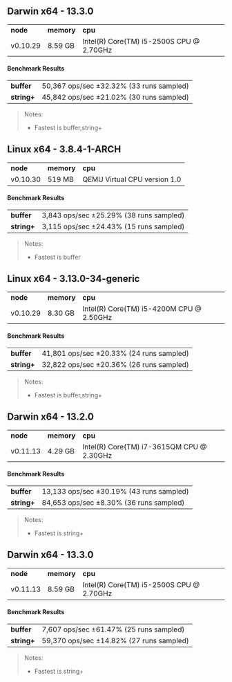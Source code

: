 Darwin x64 - 13.3.0
-----

<table><tr><td><b>node</b></td><td><b>memory</b></td><td><b>cpu</b></td></tr><tr><td>v0.10.29</td><td>8.59 GB</td><td>Intel(R) Core(TM) i5-2500S CPU @ 2.70GHz</td></tr></table>

#### Benchmark Results ####

<table><tr><td><b>buffer</b></td><td>50,367 ops/sec ±32.32% (33 runs sampled)</td></tr><tr><td><b>string+</b></td><td>45,842 ops/sec ±21.02% (30 runs sampled)</td></tr></table>

> Notes:
> - Fastest is buffer,string+

Linux x64 - 3.8.4-1-ARCH
-----

<table><tr><td><b>node</b></td><td><b>memory</b></td><td><b>cpu</b></td></tr><tr><td>v0.10.30</td><td>519 MB</td><td>QEMU Virtual CPU version 1.0</td></tr></table>

#### Benchmark Results ####

<table><tr><td><b>buffer</b></td><td>3,843 ops/sec ±25.29% (38 runs sampled)</td></tr><tr><td><b>string+</b></td><td>3,115 ops/sec ±24.43% (15 runs sampled)</td></tr></table>

> Notes:
> - Fastest is buffer

Linux x64 - 3.13.0-34-generic
-----

<table><tr><td><b>node</b></td><td><b>memory</b></td><td><b>cpu</b></td></tr><tr><td>v0.10.29</td><td>8.30 GB</td><td>Intel(R) Core(TM) i5-4200M CPU @ 2.50GHz</td></tr></table>

#### Benchmark Results ####

<table><tr><td><b>buffer</b></td><td>41,801 ops/sec ±20.33% (24 runs sampled)</td></tr><tr><td><b>string+</b></td><td>32,822 ops/sec ±20.36% (26 runs sampled)</td></tr></table>

> Notes:
> - Fastest is buffer,string+

Darwin x64 - 13.2.0
-----

<table><tr><td><b>node</b></td><td><b>memory</b></td><td><b>cpu</b></td></tr><tr><td>v0.11.13</td><td>4.29 GB</td><td>Intel(R) Core(TM) i7-3615QM CPU @ 2.30GHz</td></tr></table>

#### Benchmark Results ####

<table><tr><td><b>buffer</b></td><td>13,133 ops/sec ±30.19% (43 runs sampled)</td></tr><tr><td><b>string+</b></td><td>84,653 ops/sec ±8.30% (36 runs sampled)</td></tr></table>

> Notes:
> - Fastest is string+

Darwin x64 - 13.3.0
-----

<table><tr><td><b>node</b></td><td><b>memory</b></td><td><b>cpu</b></td></tr><tr><td>v0.11.13</td><td>8.59 GB</td><td>Intel(R) Core(TM) i5-2500S CPU @ 2.70GHz</td></tr></table>

#### Benchmark Results ####

<table><tr><td><b>buffer</b></td><td>7,607 ops/sec ±61.47% (25 runs sampled)</td></tr><tr><td><b>string+</b></td><td>59,370 ops/sec ±14.82% (27 runs sampled)</td></tr></table>

> Notes:
> - Fastest is string+

